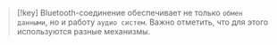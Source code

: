 
> [!key] 
> Bluetooth-соединение обеспечивает не только `обмен данными`, но и работу `аудио систем`. Важно отметить, что для этого используются разные механизмы.


